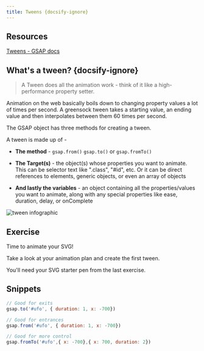 ```yaml
---
title: Tweens {docsify-ignore}
---
```


## Resources

[Tweens - GSAP docs](https://greensock.com/docs/v3/GSAP/Tween)

## What's a tween?   {docsify-ignore}

> A Tween does all the animation work - think of it like a high-performance property setter.

Animation on the web basically boils down to changing property values a lot of times per second. A greensock tween takes a starting value, an ending value and then interpolates between them 60 times per second.


The GSAP object has three methods for creating a tween.


A tween is made up of -

* __The method__ -
 ```gsap.from()```
 ```gsap.to()```
 or ```gsap.fromTo()```

* __The Target(s)__ - the object(s) whose properties you want to animate. This can be selector text like ".class", "#id", etc. Or it can be direct references to elements,  generic objects, or even an array of objects
* __And lastly the variables__ - an object containing all the properties/values you want to animate, along with any special properties like ease, duration, delay, or onComplete

![tween infographic](_media/tween.png)


## Exercise

Time to animate your SVG!

Take a look at your animation plan and create the first tween.

You'll need your SVG starter pen from the last exercise.

## Snippets

``` js
// Good for exits
gsap.to('#ufo', { duration: 1, x: -700})

// Good for entrances
gsap.from('#ufo', { duration: 1, x: -700})

// Good for more control
gsap.fromTo('#ufo',{ x: -700},{ x: 700, duration: 2})
```